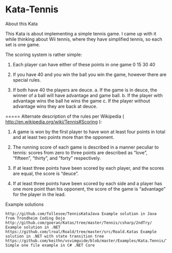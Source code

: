 # Kata-Tennis

About this Kata

This Kata is about implementing a simple tennis game. I came up with it while thinking about Wii tennis, where they have simplified tennis, so each set is one game.

The scoring system is rather simple:

1. Each player can have either of these points in one game 0 15 30 40

2. If you have 40 and you win the ball you win the game, however there are special rules.

3. If both have 40 the players are deuce. a. If the game is in deuce, the winner of a ball will have advantage and game ball. b. If the player with advantage wins the ball he wins the game c. If the player without advantage wins they are back at deuce.

===== Alternate description of the rules per Wikipedia ( http://en.wikipedia.org/wiki/Tennis#Scoring ):

1. A game is won by the first player to have won at least four points in total and at least two points more than the opponent.

2. The running score of each game is described in a manner peculiar to tennis: scores from zero to three points are described as “love”, “fifteen”, “thirty”, and “forty” respectively.

3. If at least three points have been scored by each player, and the scores are equal, the score is “deuce”.

4. If at least three points have been scored by each side and a player has one more point than his opponent, the score of the game is “advantage” for the player in the lead.

Example solutions

    http://github.com/follesoe/TennisKataJava Example solution in Java from Trondheim Coding Dojo
    http://github.com/goeran/Katas/tree/master/Tennis/csharp/2ndTry/ Example solution in .NET
    https://github.com/lroal/Roald/tree/master/src/Roald.Katas Example solution in .NET with state transition tree
    https://github.com/keithn/vsvimguide/blob/master/Examples/Kata.Tennis/TennisScoring.cs Simple one file example in C# .NET Core

